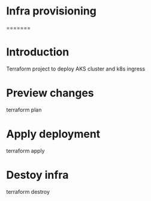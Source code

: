 # Infra provisioning

=======
# Introduction 
Terraform project to deploy AKS cluster and k8s ingress 

# Preview changes

terraform plan

# Apply deployment

terraform apply

# Destoy infra

terraform destroy

